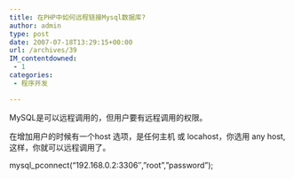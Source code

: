 ```yaml
---
title: 在PHP中如何远程链接Mysql数据库?
author: admin
type: post
date: 2007-07-18T13:29:15+00:00
url: /archives/39
IM_contentdowned:
 - 1
categories:
 - 程序开发

---
```

MySQL是可以远程调用的，但用户要有远程调用的权限。

在增加用户的时候有一个host 选项，是任何主机 或 locahost，你选用 any host,这样，你就可以远程调用了。

mysql_pconnect(“192.168.0.2:3306″,”root”,”password”);